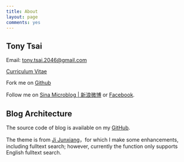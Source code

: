 ```yaml
---
title: About
layout: page
comments: yes
---
```

  
## Tony Tsai 
Email: <tony.tsai.2046@gmail.com>

[Curriculum Vitae](http://tonytsai.name)

Fork me on [Github](https://github.com/caijun)

Follow me on [Sina Microblog | 新浪微博](http://weibo.com/caijun2046) or [Facebook](http://www.facebook.com/tony.tsai.9828).

## Blog Architecture
The source code of blog is available on my [GitHub](https://github.com/caijun/blog.tonytsai.name).

The theme is from [Ji Junxiang](https://github.com/dashjim/dashjim.github.com)，for which I make some enhancements, including fulltext search; however, currently the function only supports English fulltext search.